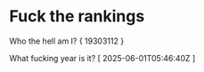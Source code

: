 # Fuck the rankings

Who the hell am I?
{ 19303112 }

What fucking year is it?
[ 2025-06-01T05:46:40Z ]
